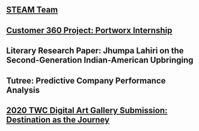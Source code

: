 <!--- For my projects -->

## [STEAM Team](https://steamteamorg.weebly.com)

## [Customer 360 Project: Portworx Internship](https://raoshilpa.github.io/C360)

## Literary Research Paper: Jhumpa Lahiri on the Second-Generation Indian-American Upbringing

## Tutree: Predictive Company Performance Analysis

## [2020 TWC Digital Art Gallery Submission: Destination as the Journey](https://www.twcdigitalartgallery.com/gallery/shilpa)
